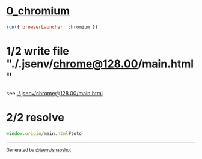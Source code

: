 # [0_chromium](../../hash_local_reference_dev.test.mjs#L16)

```js
run({ browserLauncher: chromium })
```

# 1/2 write file "./.jsenv/chrome@128.00/main.html"

see [./.jsenv/chrome@128.00/main.html](./.jsenv/chrome@128.00/main.html)

# 2/2 resolve

```js
window.origin/main.html#toto
```
---

<sub>
  Generated by <a href="https://github.com/jsenv/core/tree/main/packages/independent/snapshot">@jsenv/snapshot</a>
</sub>